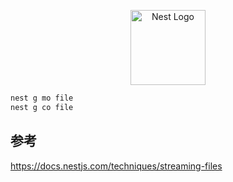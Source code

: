 <p align="center">
  <a href="http://nestjs.com/" target="blank"><img src="https://nestjs.com/img/logo-small.svg" width="120" alt="Nest Logo" /></a>
</p>

```bash
nest g mo file
nest g co file
```

## 参考

https://docs.nestjs.com/techniques/streaming-files
